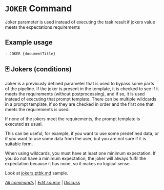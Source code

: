 <!--⚠️ WARNING: This code has been generated so that any manual changes will be overwritten-->

# `JOKER` Command

Joker parameter is used instead of executing the task result if jokers value meets the expectations requirements

## Example usage

```
- JOKER {documentTitle}
```

## 🃏 Jokers (conditions)

Joker is a previously defined parameter that is used to bypass some parts of the pipeline.
If the joker is present in the template, it is checked to see if it meets the requirements (without postprocessing), and if so, it is used instead of executing that prompt template. There can be multiple wildcards in a prompt template, if so they are checked in order and the first one that meets the requirements is used.

If none of the jokers meet the requirements, the prompt template is executed as usual.

This can be useful, for example, if you want to use some predefined data, or if you want to use some data from the user, but you are not sure if it is suitable form.

When using wildcards, you must have at least one minimum expectation. If you do not have a minimum expectation, the joker will always fulfil the expectation because it has none, so it makes no logical sense.

Look at [jokers.ptbk.md](https://github.com/webgptorg/promptbook/blob/main/samples/templates/41-jokers.ptbk.md) sample.

_[All commands](../README.md)_ | _[Edit source](https://github.com/webgptorg/promptbook/discussions/66)_ | _[Discuss](https://github.com/webgptorg/promptbook/discussions/66)_

